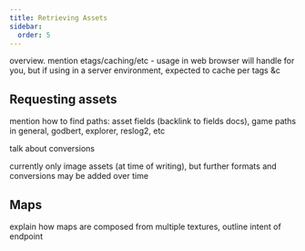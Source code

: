 ```yaml
---
title: Retrieving Assets
sidebar:
  order: 5
---
```


overview. mention etags/caching/etc - usage in web browser will handle for you, but if using in a server environment, expected to cache per tags &c

## Requesting assets

mention how to find paths: asset fields (backlink to fields docs), game paths in general, godbert, explorer, reslog2, etc

talk about conversions

currently only image assets (at time of writing), but further formats and conversions may be added over time

## Maps

explain how maps are composed from multiple textures, outline intent of endpoint
